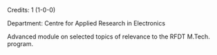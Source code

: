 Credits: 1 (1-0-0)

Department: Centre for Applied Research in Electronics

Advanced module on selected topics of relevance to the RFDT M.Tech. program.